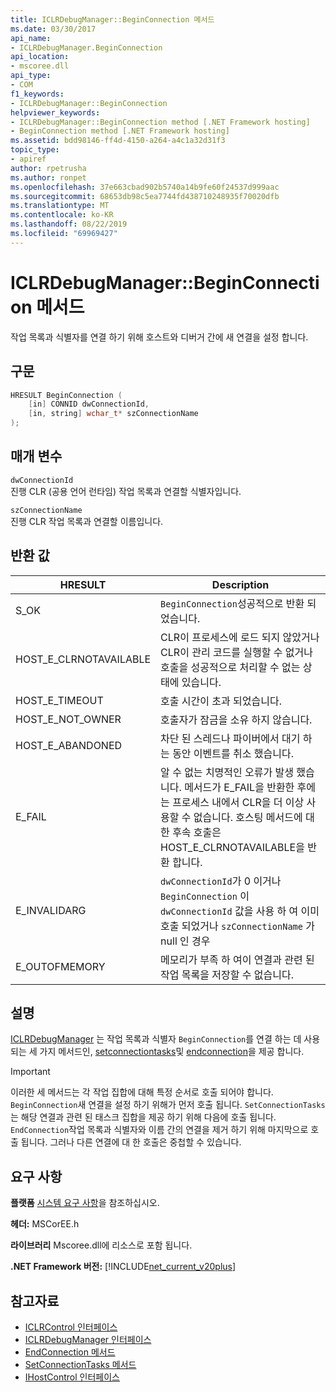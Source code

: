 ```yaml
---
title: ICLRDebugManager::BeginConnection 메서드
ms.date: 03/30/2017
api_name:
- ICLRDebugManager.BeginConnection
api_location:
- mscoree.dll
api_type:
- COM
f1_keywords:
- ICLRDebugManager::BeginConnection
helpviewer_keywords:
- ICLRDebugManager::BeginConnection method [.NET Framework hosting]
- BeginConnection method [.NET Framework hosting]
ms.assetid: bdd98146-ff4d-4150-a264-a4c1a32d31f3
topic_type:
- apiref
author: rpetrusha
ms.author: ronpet
ms.openlocfilehash: 37e663cbad902b5740a14b9fe60f24537d999aac
ms.sourcegitcommit: 68653db98c5ea7744fd438710248935f70020dfb
ms.translationtype: MT
ms.contentlocale: ko-KR
ms.lasthandoff: 08/22/2019
ms.locfileid: "69969427"
---
```

# <a name="iclrdebugmanagerbeginconnection-method"></a>ICLRDebugManager::BeginConnection 메서드
작업 목록과 식별자를 연결 하기 위해 호스트와 디버거 간에 새 연결을 설정 합니다.  
  
## <a name="syntax"></a>구문  
  
```cpp  
HRESULT BeginConnection (  
    [in] CONNID dwConnectionId,  
    [in, string] wchar_t* szConnectionName  
);  
```  
  
## <a name="parameters"></a>매개 변수  
 `dwConnectionId`  
 진행 CLR (공용 언어 런타임) 작업 목록과 연결할 식별자입니다.  
  
 `szConnectionName`  
 진행 CLR 작업 목록과 연결할 이름입니다.  
  
## <a name="return-value"></a>반환 값  
  
|HRESULT|Description|  
|-------------|-----------------|  
|S_OK|`BeginConnection`성공적으로 반환 되었습니다.|  
|HOST_E_CLRNOTAVAILABLE|CLR이 프로세스에 로드 되지 않았거나 CLR이 관리 코드를 실행할 수 없거나 호출을 성공적으로 처리할 수 없는 상태에 있습니다.|  
|HOST_E_TIMEOUT|호출 시간이 초과 되었습니다.|  
|HOST_E_NOT_OWNER|호출자가 잠금을 소유 하지 않습니다.|  
|HOST_E_ABANDONED|차단 된 스레드나 파이버에서 대기 하는 동안 이벤트를 취소 했습니다.|  
|E_FAIL|알 수 없는 치명적인 오류가 발생 했습니다. 메서드가 E_FAIL을 반환한 후에는 프로세스 내에서 CLR을 더 이상 사용할 수 없습니다. 호스팅 메서드에 대 한 후속 호출은 HOST_E_CLRNOTAVAILABLE을 반환 합니다.|  
|E_INVALIDARG|`dwConnectionId`가 0 이거나 `BeginConnection` 이 `dwConnectionId` 값을 사용 하 여 이미 호출 되었거나 `szConnectionName` 가 null 인 경우|  
|E_OUTOFMEMORY|메모리가 부족 하 여이 연결과 관련 된 작업 목록을 저장할 수 없습니다.|  
  
## <a name="remarks"></a>설명  
 [ICLRDebugManager](../../../../docs/framework/unmanaged-api/hosting/iclrdebugmanager-interface.md) 는 작업 목록과 식별자 `BeginConnection`를 연결 하는 데 사용 되는 세 가지 메서드인, [setconnectiontasks](../../../../docs/framework/unmanaged-api/hosting/iclrdebugmanager-setconnectiontasks-method.md)및 [endconnection](../../../../docs/framework/unmanaged-api/hosting/iclrdebugmanager-endconnection-method.md)을 제공 합니다.  
  
> [!IMPORTANT]
> 이러한 세 메서드는 각 작업 집합에 대해 특정 순서로 호출 되어야 합니다. `BeginConnection`새 연결을 설정 하기 위해가 먼저 호출 됩니다. `SetConnectionTasks`는 해당 연결과 관련 된 태스크 집합을 제공 하기 위해 다음에 호출 됩니다. `EndConnection`작업 목록과 식별자와 이름 간의 연결을 제거 하기 위해 마지막으로 호출 됩니다. 그러나 다른 연결에 대 한 호출은 중첩할 수 있습니다.  
  
## <a name="requirements"></a>요구 사항  
 **플랫폼** [시스템 요구 사항](../../../../docs/framework/get-started/system-requirements.md)을 참조하십시오.  
  
 **헤더:** MSCorEE.h  
  
 **라이브러리** Mscoree.dll에 리소스로 포함 됩니다.  
  
 **.NET Framework 버전:** [!INCLUDE[net_current_v20plus](../../../../includes/net-current-v20plus-md.md)]  
  
## <a name="see-also"></a>참고자료

- [ICLRControl 인터페이스](../../../../docs/framework/unmanaged-api/hosting/iclrcontrol-interface.md)
- [ICLRDebugManager 인터페이스](../../../../docs/framework/unmanaged-api/hosting/iclrdebugmanager-interface.md)
- [EndConnection 메서드](../../../../docs/framework/unmanaged-api/hosting/iclrdebugmanager-endconnection-method.md)
- [SetConnectionTasks 메서드](../../../../docs/framework/unmanaged-api/hosting/iclrdebugmanager-setconnectiontasks-method.md)
- [IHostControl 인터페이스](../../../../docs/framework/unmanaged-api/hosting/ihostcontrol-interface.md)
